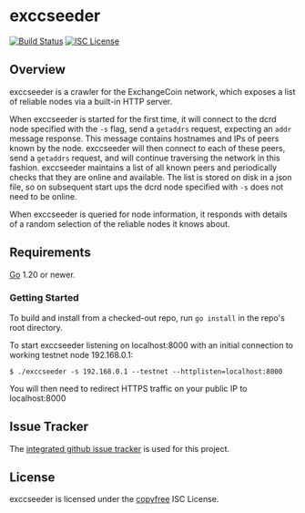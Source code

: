 # exccseeder

[![Build Status](https://github.com/EXCCoin/exccseeder/workflows/Build%20and%20Test/badge.svg)](https://github.com/EXCCoin/exccseeder/actions)
[![ISC License](https://img.shields.io/badge/license-ISC-blue.svg)](http://copyfree.org)

## Overview

exccseeder is a crawler for the ExchangeCoin network, which exposes a list of reliable
nodes via a built-in HTTP server.

When exccseeder is started for the first time, it will connect to the dcrd node
specified with the `-s` flag, send a `getaddrs` request, expecting an  `addr`
message response. This message contains hostnames and IPs of peers known by the
node. exccseeder will then connect to each of these peers, send a `getaddrs`
request, and will continue traversing the network in this fashion. exccseeder
maintains a list of all known peers and periodically checks that they are
online and available. The list is stored on disk in a json file, so on
subsequent start ups the dcrd node specified with `-s` does not need to be
online.

When exccseeder is queried for node information, it responds with details of a
random selection of the reliable nodes it knows about.

## Requirements

[Go](https://golang.org) 1.20 or newer.

### Getting Started

To build and install from a checked-out repo, run `go install` in the repo's
root directory.

To start exccseeder listening on localhost:8000 with an initial connection to working testnet node 192.168.0.1:

```no-highlight
$ ./exccseeder -s 192.168.0.1 --testnet --httplisten=localhost:8000
```

You will then need to redirect HTTPS traffic on your public IP to localhost:8000

## Issue Tracker

The [integrated github issue tracker](https://github.com/decred/exccseeder/issues)
is used for this project.

## License

exccseeder is licensed under the [copyfree](http://copyfree.org) ISC License.

